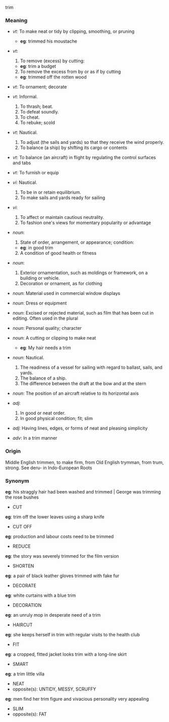 trim
### Meaning
+ _vt_: To make neat or tidy by clipping, smoothing, or pruning
    + __eg__: trimmed his moustache
+ _vt_:
   1. To remove (excess) by cutting:
    + __eg__: trim a budget
   2. To remove the excess from by or as if by cutting
    + __eg__: trimmed off the rotten wood
+ _vt_: To ornament; decorate
+ _vt_: Informal.
   1. To thrash; beat.
   2. To defeat soundly.
   3. To cheat.
   4. To rebuke; scold
+ _vt_: Nautical.
   1. To adjust (the sails and yards) so that they receive the wind properly.
   2. To balance (a ship) by shifting its cargo or contents
+ _vt_: To balance (an aircraft) in flight by regulating the control surfaces and tabs
+ _vt_: To furnish or equip
+ _vi_: Nautical.
   1. To be in or retain equilibrium.
   2. To make sails and yards ready for sailing
+ _vi_:
   1. To affect or maintain cautious neutrality.
   2. To fashion one's views for momentary popularity or advantage

+ _noun_:
   1. State of order, arrangement, or appearance; condition:
    + __eg__: in good trim
   2. A condition of good health or fitness
+ _noun_:
   1. Exterior ornamentation, such as moldings or framework, on a building or vehicle.
   2. Decoration or ornament, as for clothing
+ _noun_: Material used in commercial window displays
+ _noun_: Dress or equipment
+ _noun_: Excised or rejected material, such as film that has been cut in editing. Often used in the plural
+ _noun_: Personal quality; character
+ _noun_: A cutting or clipping to make neat
    + __eg__: My hair needs a trim
+ _noun_: Nautical.
   1. The readiness of a vessel for sailing with regard to ballast, sails, and yards.
   2. The balance of a ship.
   3. The difference between the draft at the bow and at the stern
+ _noun_: The position of an aircraft relative to its horizontal axis

+ _adj_:
   1. In good or neat order.
   2. In good physical condition; fit; slim
+ _adj_: Having lines, edges, or forms of neat and pleasing simplicity

+ _adv_: In a trim manner

### Origin

Middle English trimmen, to make firm, from Old English trymman, from trum, strong. See deru- in Indo-European Roots

### Synonym

__eg__: his straggly hair had been washed and trimmed | George was trimming the rose bushes

+ CUT

__eg__: trim off the lower leaves using a sharp knife

+ CUT OFF

__eg__: production and labour costs need to be trimmed

+ REDUCE

__eg__: the story was severely trimmed for the film version

+ SHORTEN

__eg__: a pair of black leather gloves trimmed with fake fur

+ DECORATE

__eg__: white curtains with a blue trim

+ DECORATION

__eg__: an unruly mop in desperate need of a trim

+ HAIRCUT

__eg__: she keeps herself in trim with regular visits to the health club

+ FIT

__eg__: a cropped, fitted jacket looks trim with a long-line skirt

+ SMART

__eg__: a trim little villa

+ NEAT
+ opposite(s): UNTIDY, MESSY, SCRUFFY

__eg__: men find her trim figure and vivacious personality very appealing

+ SLIM
+ opposite(s): FAT


